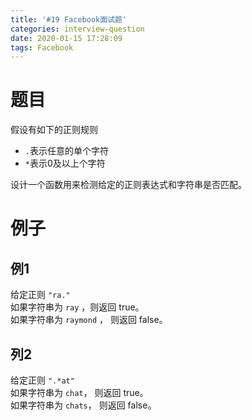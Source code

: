 ```yaml
---
title: '#19 Facebook面试题'
categories: interview-question
date: 2020-01-15 17:28:09
tags: Facebook
---
```

# 题目
假设有如下的正则规则
- `.`表示任意的单个字符
- `*`表示0及以上个字符

设计一个函数用来检测给定的正则表达式和字符串是否匹配。

# 例子
## 例1
给定正则 `"ra."`   
如果字符串为 `ray` ，则返回 true。  
如果字符串为 `raymond` ， 则返回 false。

## 列2
给定正则 `".*at"`  
如果字符串为 `chat`， 则返回 true。  
如果字符串为 `chats`， 则返回 false。